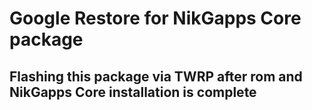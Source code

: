 # Google Restore for NikGapps Core package

## Flashing this package via TWRP after rom and NikGapps Core installation is complete
